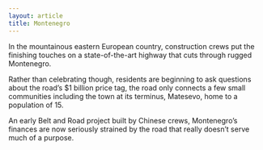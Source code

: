 ```yaml
---
layout: article
title: Montenegro
---
```


In the mountainous eastern European country, construction crews put the finishing touches on a state-of-the-art highway that cuts through rugged Montenegro.

Rather than celebrating though, residents are beginning to ask questions about the road’s $1 billion price tag, the road only connects a few small communities including the town at its terminus, Matesevo, home to a population of 15.

An early Belt and Road project built by Chinese crews, Montenegro’s finances are now seriously strained by the road that really doesn’t serve much of a purpose.
